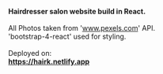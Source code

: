 <b> Hairdresser salon website build in React. </b>
<br><br>
All Photos taken from 'www.pexels.com' API.
<br>
'bootstrap-4-react' used for styling.
<br><br>
Deployed on:<br>
<b>https://hairk.netlify.app</b>
